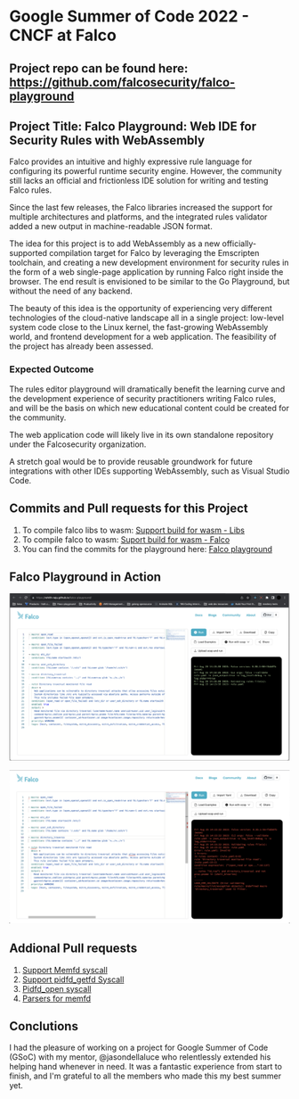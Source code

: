 # Google Summer of Code 2022 - CNCF at Falco

## Project repo can be found here: https://github.com/falcosecurity/falco-playground

## Project Title: Falco Playground: Web IDE for Security Rules with WebAssembly

Falco provides an intuitive and highly expressive rule language for configuring its powerful runtime security engine. However, the community still lacks an official and frictionless IDE solution for writing and testing Falco rules.

Since the last few releases, the Falco libraries increased the support for multiple architectures and platforms, and the integrated rules validator added a new output in machine-readable JSON format.

The idea for this project is to add WebAssembly as a new officially-supported compilation target for Falco by leveraging the Emscripten toolchain, and creating a new development environment for security rules in the form of a web single-page application by running Falco right inside the browser. The end result is envisioned to be similar to the Go Playground, but without the need of any backend.

The beauty of this idea is the opportunity of experiencing very different technologies of the cloud-native landscape all in a single project: low-level system code close to the Linux kernel, the fast-growing WebAssembly world, and frontend development for a web application. The feasibility of the project has already been assessed.

### Expected Outcome

The rules editor playground will dramatically benefit the learning curve and the development experience of security practitioners writing Falco rules, and will be the basis on which new educational content could be created for the community.

The web application code will likely live in its own standalone repository under the Falcosecurity organization.

A stretch goal would be to provide reusable groundwork for future integrations with other IDEs supporting WebAssembly, such as Visual Studio Code.

## Commits and Pull requests for this Project

1. To compile falco libs to wasm: [Support build for wasm - Libs](https://github.com/falcosecurity/libs/pull/1156)
2. To compile falco to wasm: [Suport build for wasm - Falco](https://github.com/falcosecurity/falco/pull/2663)
3. You can find the commits for the playground here: [Falco playground](https://github.com/Rohith-Raju/falco-playground/commits/master)

## Falco Playground in Action

![falco playground](./images/nice.png)

![falco playground](./images/error.png)


## Addional Pull requests

1. [Support Memfd syscall](https://github.com/falcosecurity/libs/pull/1127)
2. [Support pidfd_getfd Syscall](https://github.com/falcosecurity/libs/pull/1145)
3. [Pidfd_open syscall](https://github.com/falcosecurity/libs/pull/1187)
4. [Parsers for memfd](https://github.com/falcosecurity/libs/pull/1162)

## Conclutions

I had the pleasure of working on a project for Google Summer of Code (GSoC) with my mentor, @jasondellaluce who relentlessly extended his helping hand whenever in need. It was a fantastic experience from start to finish, and I'm grateful to all the members who made this my best summer yet.
